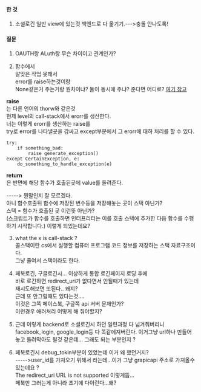 #### 한 것  

1. 소셜로긴 일반 view에 있는것  백엔드로 다 옮기기.--->충돌 안나도록!  












#### 질문 

1. OAUTH랑 ALuth랑 무슨 차이이고 관계인가? 

2. 함수에서   
   알맞은 작업 못해서   
   error를 raise하는것이랑  
   None같은거 주는거랑 뭔차이냐? 둘이 동시에 주냐? 
   준다면 어디로? 
[여기 참고]( https://stackoverflow.com/questions/40315882/is-there-any-difference-between-return-and-raise-an-exception)  

**raise**  
는 다른 언어의 thorw와 같은것  
현제 level의 call-stack에서 erorr를 생산한다.  
너는 이렇게 erorr를 생산하는 raise를   
try로 error를 나타낼곳을 감싸고 
except부분에서 그 erorr에 대하 처리를 할 수 있다.   
```
try:
    if something_bad:
        raise generate_exception()
except CertainException, e:
    do_something_to_handle_exception(e)
``` 

**return**  
은 반면에 해당 함수가  호출된곳에 value를 돌려준다.  

----->  뭔말인지 잘 모르겠다.  
아니 함수호출뒤 함수에 저장된 변수등을 저장해놓는 곳이 스택 아닌가?  
스택 =  함수가 호출된 곳 이런뜻 아닌가?  
(스크립트가 함수를 호출하면 인터프리터는 이를 호출 스택에 추가한 다음 함수를 수행하기 시작합니다.) 이렇게 되있는데요?  






3. what the x is call-stack ?  
콜스택이란 cs에서 실행할 컴퓨터 프로그램 코드 정보를 저장하는 스택 자료구조이다.  
그냥 줄여서 스택이라도 한다.  




4. 페북로긴, 구글로긴시...
이상하게 통합 로긴페이지 로딩 후에  
바로 로긴하면 redirect_uri가 없다면서 안될때가 있는데   
재시도해보면 또된다.. 왜지?  
근데 또 안그럴때도 있다는것....  
이것은 그쪽 페이스북, 구글쪽 api 서버 문제인가?   
이런경우 애러처리 어떻게 해 줘야할지?   


5. 근데 이렇게 backend로 소셜로긴시 하던 일련과정 다 넘겨줘버리니  
facebook_login, google_login등 다 똑같에져버린다. 이거그냥 url하나 만들어 놓고 돌려막아도 될것 같은데... 그래도 되는 부분인지 ?   

6. 페북로긴시 debug_tokin부분이 있었는데 이거 왜 했던거지?  
----->user_id를 가져오기 위해서 라는데...이거 그냥 grapicapi 주소로 가져올수 있는데요 ?  
The redirect_uri URL is not supported 이렇게뜸...  
페북만 그러는게 아니라 초기에 다이런다...왜?  

